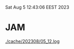 Sat Aug  5 12:43:06 EEST 2023
# JAM
<a href='./cache/202308/05_12.log'>./cache/202308/05_12.log</a>
